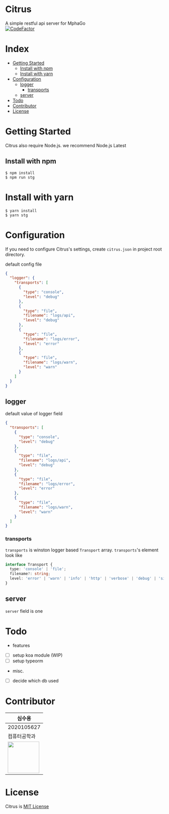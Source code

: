 # Citrus
A simple restful api server for MphaGo <br>
[![CodeFactor](https://www.codefactor.io/repository/github/design-thinking-6/citrus/badge)](https://www.codefactor.io/repository/github/design-thinking-6/citrus)

# Index
* [Getting Started](#getting-started)
  * [Install with npm](#install-with-npm)
  * [Install with yarn](#install-with-yarn)
* [Configuration](#configuration)
  * [logger](#logger)
    * [transports](#transports)
  * [server](#server)
* [Todo](#todo)
* [Contributor](#contributor)
* [License](#license)

# Getting Started
Citrus also require Node.js. we recommend Node.js Latest

## Install with npm
```shell script
$ npm install
$ npm run stg
```

# Install with yarn
```shell script
$ yarn install
$ yarn stg
```

# Configuration
If you need to configure Citrus's settings, create `citrus.json` in project root directory.

default config file
```json
{
  "logger": {
    "transports": [
      {
        "type": "console",
        "level": "debug"
      },
      {
        "type": "file",
        "filename": "logs/api",
        "level": "debug"
      },
      {
        "type": "file",
        "filename": "logs/error",
        "level": "error"
      },
      {
        "type": "file",
        "filename": "logs/warn",
        "level": "warn"
      }
    ]
  }
}
```
## logger
default value of logger field
```json
{
  "transports": [
    {
      "type": "console",
      "level": "debug"
    },
    {
      "type": "file",
      "filename": "logs/api",
      "level": "debug"
    },
    {
      "type": "file",
      "filename": "logs/error",
      "level": "error"
    },
    {
      "type": "file",
      "filename": "logs/warn",
      "level": "warn"
    }
  ]
}
```
### transports
`transports` is winston logger based `Transport` array. `transports`'s element look like
```typescript
interface Transport {
  type: 'console' | 'file';
  filename?: string;
  level: 'error' | 'warn' | 'info' | 'http' | 'verbose' | 'debug' | 'silly'
}
```

## server
`server` field is one 

# Todo
* features
 - [ ] setup koa module (WIP)
 - [ ] setup typeorm

* misc.
 - [ ] decide which db used

# Contributor
|심수용|
|---|
|2020105627|
|컴퓨터공학과|
|<img width="100px" height="100px" src="https://github.com/Su-Yong.png"/>|

# License
Citrus is [MIT License](https://github.com/design-thinking-6/citrus/blob/main/LICENSE)
